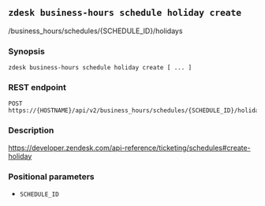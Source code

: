 ## `zdesk business-hours schedule holiday create`

/business_hours/schedules/{SCHEDULE_ID}/holidays

### Synopsis

    zdesk business-hours schedule holiday create [ ... ]

### REST endpoint

    POST https://{HOSTNAME}/api/v2/business_hours/schedules/{SCHEDULE_ID}/holidays

### Description

https://developer.zendesk.com/api-reference/ticketing/schedules#create-holiday

### Positional parameters

* `SCHEDULE_ID`


